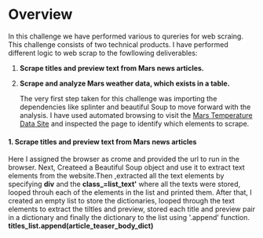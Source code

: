 # Overview
In this challenge we have performed various to qureries for web scraing. This challenge consists of two technical products. I have performed different logic to web scrap to the fowllowing deliverables:
1. **Scrape titles and preview text from Mars news articles.**
2.  **Scrape and analyze Mars weather data, which exists in a table.**
   
      The very first step taken for this challenge was importing the dependencies like splinter and beautiful Soup to move forward with the analysis. I have used automated browsing to visit the [Mars Temperature Data Site](https://static.bc-edx.com/data/web/mars_news/index.html)  and inspected the page to identify which elements to scrape.


#### 1. Scrape titles and preview text from Mars news articles
   Here I assigned the browser as crome and provided the url to run in the browser. Next, Createed a Beautiful Soup object and use it to extract text elements from the website.Then ,extracted all the text elements by specifying **div** and the **class_=list_text'** where all the texts were stored, looped throuh each of the elements in the list and printed them. After that, I created an empty list to store the dictionaries, looped through the text elements to extract the tiltles and preview, stored each title and preview pair in a dictionary and finally the dictionary to the list using '.append' function.  **titles_list.append(article_teaser_body_dict)**